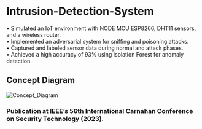 # Intrusion-Detection-System
• Simulated an IoT environment with NODE MCU ESP8266, DHT11 sensors, and a wireless router.  
• Implemented an adversarial system for sniffing and poisoning attacks.  
• Captured and labeled sensor data during normal and attack phases.  
• Achieved a high accuracy of 93% using Isolation Forest for anomaly detection  

## Concept Diagram
![Concept_Diagram](https://github.com/digvijaymachale/Intrusion-Detection-System/assets/80525740/84f08c92-779f-4bec-a494-0eb70d2b0bc2)

### Publication at IEEE’s 56th International Carnahan Conference on Security Technology (2023).


